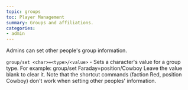 ```yaml
---
topic: groups
toc: Player Management
summary: Groups and affiliations.
categories:
- admin
---
```

Admins can set other people's group information.

`group/set <char>=<type>/<value>` - Sets a character's value for a group type.
        For example:  group/set Faraday=position/Cowboy
        Leave the value blank to clear it.
      Note that the shortcut commands (faction Red, position Cowboy) don't work when setting other peoples' information.
